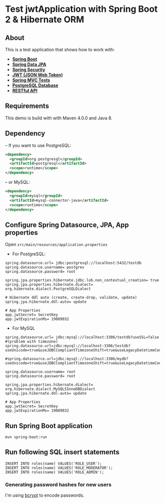 # Test jwtApplication with Spring Boot 2 & Hibernate ORM

## About
This is a test application that shows how to work with:
* **[Spring Boot](https://spring.io/projects/spring-boot)**
* **[Spring Data JPA](https://spring.io/projects/spring-data-jpa)**
* **[Spring Security](https://spring.io/projects/spring-security)**
* **[JWT (JSON Web Token)](https://jwt.io)**
* **[Spring MVC Tests](https://spring.io/guides/gs/testing-web/)**
* **[PostgreSQL Database](https://www.postgresql.org/)**
* **[RESTful API](https://restfulapi.net)**

## Requirements
This demo is build with with Maven 4.0.0 and Java 8.

## Dependency
– If you want to use PostgreSQL:
```xml
<dependency>
  <groupId>org.postgresql</groupId>
  <artifactId>postgresql</artifactId>
  <scope>runtime</scope>
</dependency>
```
– or MySQL:
```xml
<dependency>
  <groupId>mysql</groupId>
  <artifactId>mysql-connector-java</artifactId>
  <scope>runtime</scope>
</dependency>
```
## Configure Spring Datasource, JPA, App properties
Open `src/main/resources/application.properties`
- For PostgreSQL:
```
spring.datasource.url= jdbc:postgresql://localhost:5432/testdb
spring.datasource.username= postgres
spring.datasource.password= root

spring.jpa.properties.hibernate.jdbc.lob.non_contextual_creation= true
spring.jpa.properties.hibernate.dialect= org.hibernate.dialect.PostgreSQLDialect

# Hibernate ddl auto (create, create-drop, validate, update)
spring.jpa.hibernate.ddl-auto= update

# App Properties
app.jwtSecret= SecretKey
app.jwtExpirationMs= 19089032
```
- For MySQL
```
spring.datasource.url= jdbc:mysql://localhost:3306/testdb?useSSL=false
#(problem with timezone) spring.datasource.url=jdbc:mysql://localhost:3306/testdb?useUnicode=true&useJDBCCompliantTimezoneShift=true&useLegacyDatetimeCode=false&serverTimezone=UTC

#spring.datasource.url=jdbc:mysql://localhost:3306/mydb?useUnicode=true&useJDBCCompliantTimezoneShift=true&useLegacyDatetimeCode=false&serverTimezone=UTC

spring.datasource.username= root
spring.datasource.password= root

spring.jpa.properties.hibernate.dialect= org.hibernate.dialect.MySQL5InnoDBDialect
spring.jpa.hibernate.ddl-auto= update

# App Properties
app.jwtSecret= SecretKey
app.jwtExpirationMs= 19089032
```
## Run Spring Boot application
```
mvn spring-boot:run
```

## Run following SQL insert statements
```
INSERT INTO roles(name) VALUES('ROLE_USER');
INSERT INTO roles(name) VALUES('ROLE_MODERATOR');
INSERT INTO roles(name) VALUES('ROLE_ADMIN');
```

### Generating password hashes for new users
I'm using [bcrypt](https://en.wikipedia.org/wiki/Bcrypt) to encode passwords.
